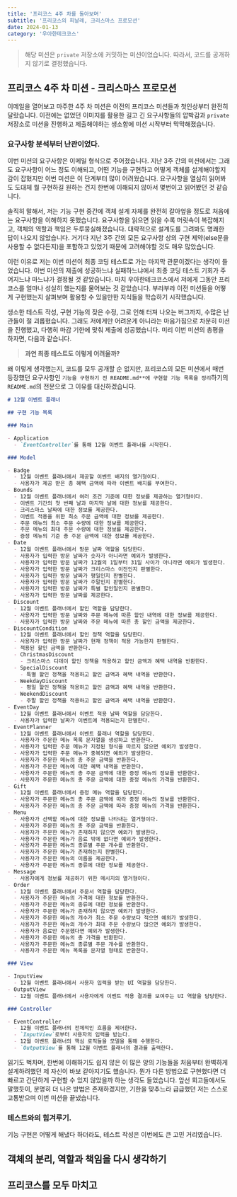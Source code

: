 ```yaml
---
title: '프리코스 4주 차를 돌아보며'
subtitle: '프리코스의 피날레, 크리스마스 프로모션'
date: 2024-01-13
category: '우아한테크코스'
---
```


> 해당 미션은 `private` 저장소에 커밋하는 미션이었습니다. 따라서, 코드를 공개하지 않기로 결정했습니다.

## 프리코스 4주 차 미션 - 크리스마스 프로모션

이메일을 열어보고 마주한 4주 차 미션은 이전의 프리코스 미션들과 첫인상부터 완전히 달랐습니다. 이전에는 없었던 이미지를 활용한 길고 긴 요구사항들의 압박감과 `private` 저장소로 미션을 진행하고 제출해야하는 생소함에 미션 시작부터 막막해졌습니다.

### 요구사항 분석부터 난관이었다.

이번 미션의 요구사항은 이메일 형식으로 주어졌습니다. 지난 3주 간의 미션에서는 그래도 요구사항이 어느 정도 이해되고, 어떤 기능을 구현하고 어떻게 객체를 설계해야할지 감이 잡혔지만 이번 미션은 이 단계부터 많이 어려웠습니다. 요구사항을 열심히 읽어봐도 도대체 뭘 구현하길 원하는 건지 한번에 이해되지 않아서 몇번이고 읽어봤던 것 같습니다.

솔직히 말해서, 저는 기능 구현 중간에 객체 설계 자체를 완전히 갈아엎을 정도로 처음에는 요구사항을 이해하지 못했습니다. 요구사항을 읽으면 읽을 수록 머릿속이 복잡해지고, 객체의 역할과 책임은 두루뭉실해졌습니다. 대략적으로 설계도를 그려봐도 명쾌한 답이 나오지 않았습니다. 거기다 지난 3주 간의 모든 요구사항 상의 구현 제약(else문을 사용할 수 없다든지)을 포함하고 있었기 때문에 고려해야할 것도 매우 많았습니다.

이런 이유로 저는 이번 미션이 최종 코딩 테스트로 가는 마지막 관문이겠다는 생각이 들었습니다. 이번 미션의 제출에 성공하느냐 실패하느냐에서 최종 코딩 테스트 기회가 주어지느냐 마느냐가 결정될 것 같았습니다. 마치 우아한테크코스에서 저에게 그동안 프리코스를 얼마나 성실히 했는지를 물어보는 것 같았습니다. 부랴부랴 이전 미션들을 어떻게 구현했는지 살펴보며 활용할 수 있을만한 지식들을 학습하기 시작했습니다.

생소한 테스트 작성, 구현 기능의 잦은 수정, 그로 인해 터져 나오는 버그까지, 수많은 난관들이 절 괴롭혔습니다. 그래도 저에게만 어려운게 아니라는 마음가짐으로 차분히 미션을 진행했고, 다행히 마감 기한에 맞춰 제출에 성공했습니다. 미리 이번 미션의 총평을 하자면, 다음과 같습니다.

> **과연 최종 테스트도 이렇게 어려울까?**

왜 이렇게 생각했는지, 코드를 모두 공개할 순 없지만, 프리코스의 모든 미션에서 매번 등장했던 요구사항인 `기능을 구현하기 전 README.md**에 구현할 기능 목록을 정리`하기의 `README.md`의 전문으로 그 이유를 대신하겠습니다.

```markdown
# 12월 이벤트 플래너

## 구현 기능 목록

### Main

- Application
  - `EventController`를 통해 12월 이벤트 플래너를 시작한다.

### Model

- Badge
  - 12월 이벤트 플래너에서 제공할 이벤트 배지의 열거형이다.
  - 사용자가 제공 받은 총 혜택 금액에 따라 이벤트 배지를 부여한다.
- Bounds
  - 12월 이벤트 플래너에서 여러 조건 기준에 대한 정보를 제공하는 열거형이다.
  - 이벤트 기간의 첫 번째 날과 마지막 날에 대한 정보를 제공한다.
  - 크리스마스 날짜에 대한 정보를 제공한다.
  - 이벤트 적용을 위한 최소 주문 금액에 대한 정보를 제공한다.
  - 주문 메뉴의 최소 주문 수량에 대한 정보를 제공한다.
  - 주문 메뉴의 최대 주문 수량에 대한 정보를 제공한다.
  - 증정 메뉴의 기준 총 주문 금액에 대한 정보를 제공한다.
- Date
  - 12월 이벤트 플래너에서 방문 날짜 역할을 담당한다.
  - 사용자가 입력한 방문 날짜가 숫자가 아니라면 예외가 발생한다.
  - 사용자가 입력한 방문 날짜가 12월의 1일부터 31일 사이가 아니라면 예외가 발생한다.
  - 사용자가 입력한 방문 날짜가 크리스마스 이전인지 판별한다.
  - 사용자가 입력한 방문 날짜가 평일인지 판별한다.
  - 사용자가 입력한 방문 날짜가 주말인지 판별한다.
  - 사용자가 입력한 방문 날짜가 특별 할인일인지 판별한다.
  - 사용자가 입력한 방문 날짜를 제공한다.
- Discount
  - 12월 이벤트 플래너에서 할인 역할을 담당한다.
  - 사용자가 입력한 방문 날짜와 주문 메뉴에 따른 할인 내역에 대한 정보를 제공한다.
  - 사용자가 입력한 방문 날짜와 주문 메뉴에 따른 총 할인 금액을 제공한다.
- DiscountCondition
  - 12월 이벤트 플래너에서 할인 정책 역할을 담당한다.
  - 사용자가 입력한 방문 날짜가 현재 정책이 적용 가능한지 판별한다.
  - 적용된 할인 금액을 반환한다.
  - ChristmasDiscount
    - 크리스마스 디데이 할인 정책을 적용하고 할인 금액과 혜택 내역을 반환한다.
  - SpecialDiscount
    - 특별 할인 정책을 적용하고 할인 금액과 혜택 내역을 반환한다.
  - WeekdayDiscount
    - 평일 할인 정책을 적용하고 할인 금액과 혜택 내역을 반환한다.
  - WeekendDiscount
    - 주말 할인 정책을 적용하고 할인 금액과 혜택 내역을 반환한다.
- EventDay
  - 12월 이벤트 플래너에서 이벤트 적용 날짜 역할을 담당한다.
  - 사용자가 입력한 날짜가 이벤트에 적용되는지 판별한다.
- EventPlanner
  - 12월 이벤트 플래너에서 이벤트 플래너 역할을 담당한다.
  - 사용자가 주문한 메뉴 목록 문자열을 생성하고 반환한다.
  - 사용자가 입력한 주문 메뉴가 지정된 형식을 따르지 않으면 예외가 발생한다.
  - 사용자가 입력한 주문 메뉴가 중복되면 예외가 발생한다.
  - 사용자가 주문한 메뉴의 총 주문 금액을 반환한다.
  - 사용자가 주문한 메뉴에 대한 혜택 내역을 반환한다.
  - 사용자가 주문한 메뉴의 총 주문 금액에 대한 증정 메뉴의 정보를 반환한다.
  - 사용자가 주문한 메뉴의 총 주문 금액에 대한 증정 메뉴의 가격을 반환한다.
- Gift
  - 12월 이벤트 플래너에서 증정 메뉴 역할을 담당한다.
  - 사용자가 주문한 메뉴의 총 주문 금액에 따라 증정 메뉴의 정보를 반환한다.
  - 사용자가 주문한 메뉴의 총 주문 금액에 따라 증정 메뉴의 가격을 반환한다.
- Menu
  - 사용자가 선택할 메뉴에 대한 정보를 나타내는 열거형이다.
  - 사용자가 주문한 메뉴의 총 주문 금액을 반환한다.
  - 사용자가 주문한 메뉴가 존재하지 않으면 예외가 발생한다.
  - 사용자가 주문한 메뉴가 음료 밖에 없다면 예외가 발생한다.
  - 사용자가 주문한 메뉴의 종류별 주문 개수를 반환한다.
  - 사용자가 주문한 메뉴가 존재하는지 판별한다.
  - 사용자가 주문한 메뉴의 이름을 제공한다.
  - 사용자가 주문한 메뉴의 종류에 대한 정보를 제공한다.
- Message
  - 사용자에게 정보를 제공하기 위한 메시지의 열거형이다.
- Order
  - 12월 이벤트 플래너에서 주문서 역할을 담당한다.
  - 사용자가 주문한 메뉴의 가격에 대한 정보를 반환한다.
  - 사용자가 주문한 메뉴의 종류에 대한 정보를 반환한다.
  - 사용자가 주문한 메뉴가 존재하지 않으면 예외가 발생한다.
  - 사용자가 주문한 메뉴의 개수가 최소 주문 수량보다 적으면 예외가 발생한다.
  - 사용자가 주문한 메뉴의 개수가 최대 주문 수량보다 많으면 예외가 발생한다.
  - 사용자가 음료만 주문했다면 예외가 발생한다.
  - 사용자가 주문한 메뉴의 총 가격을 반환한다.
  - 사용자가 주문한 메뉴의 종류별 주문 개수를 반환한다.
  - 사용자가 주문한 메뉴 목록을 문자열 형태로 반환한다.

### View

- InputView
  - 12월 이벤트 플래너에서 사용자 입력을 받는 UI 역할을 담당한다.
- OutputView
  - 12월 이벤트 플래너에서 사용자에게 이벤트 적용 결과를 보여주는 UI 역할을 담당한다.

### Controller

- EventController
  - 12월 이벤트 플래너의 전체적인 흐름을 제어한다.
  - `InputView`로부터 사용자의 입력을 받는다.
  - 12월 이벤트 플래너의 핵심 로직들을 모델을 통해 수행한다.
  - `OutputView`를 통해 12월 이벤트 플래너의 결과를 출력한다.
```

읽기도 벅차며, 한번에 이해하기도 쉽지 않은 이 많은 양의 기능들을 처음부터 완벽하게 설계하려했던 제 자신이 바보 같아지기도 했습니다. 뭔가 다른 방법으로 구현했다면 더 빠르고 간단하게 구현할 수 있지 않았을까 하는 생각도 들었습니다. 앞선 회고들에서도 말했듯이, 분명히 더 나은 방법은 존재하겠지만, 기한을 맞추느라 급급했던 저는 스스로 고통받으며 이번 미션을 끝냈습니다.

### 테스트와의 힘겨루기.

기능 구현은 어떻게 해냈다 하더라도, 테스트 작성은 이번에도 큰 고민 거리였습니다.

## 객체의 분리, 역할과 책임을 다시 생각하기

## 프리코스를 모두 마치고
